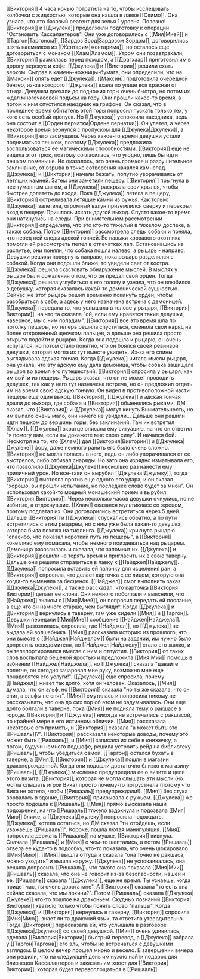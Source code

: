 [[Виктория]] 4 часа ночью потратила на то, чтобы исследовать колбочки с жидкостью, которые она нашла в лавке [[Скимо]]. Она узнала, что это базовый реагент для зелья 1 уровня. Полезно!
[[Виктория]] и [[Джулека]] продолжили подготовку к операции "Остановить Кассалантеров". Они уже договорились с [[Мия|Мией]] и [[Таргон|Таргоном]], [[Зардоз Зорд|Зардозом Зордом]], договорились взять наемников из [[Жентарим|жентарима]], но осталось еще договориться с монахом [[Хлам|Хламом]]. Утром они позавтракали, [[Виктория]] размялась перед походом, а [[Драгхаар]] приготовил им в дорогу перекус и кофе.
[[Джулека]] и [[Виктория]] решили ехать верхом. Сыграв в камень-ножницы-бумага, они определили, что на [[Максин]] опять едет [[Джулека]]. [[Максин]] подготовила очередной бэнгер, из-за которого [[Джулека]] ехала по улице вся красная от стыда.
Девушки доехали до подножия горы очень быстро, но потом их ждал многочасовой подъем на гору. Они прошли какое-то время, а потом к ним спустился наездник на грифоне. Он сказал, что в последнее время обитатель этой горы попросил пускать только тех, у кого есть особый пропуск. Но [[Джулека]] успокоила наездника, ведь она состоит в [[Орден перчатки|Ордене перчатки]]. Он улетел, а через некоторое время вернулся с пропуском для [[Джулека|Джулеки]], а [[Виктория]] его засмущала.
Через какое-то время девушки устали подниматься пешком, поэтому [[Джулека]] предложила воспользоваться ее магическими способностями. [[Виктория]] еще не видела этот трюк, поэтому согласилась, что угодно, лишь бы идти пешком поменьше. Но оказалось, это очень громкое и разрушительное заклинание, от взрыва в точке сотворения начался камнепад. [[Джулека]] и [[Виктория]] начали бежать, попутно уворачиваясь от летящих камней. Затем они заметили пещеру. [[Виктория]] прыгнула в нее туманным шагом, а [[Джулека]] раскрыла свои крылья, чтобы быстрее долететь до входа. Пока [[Джулека]] летела в пещеру, [[Виктория]] остреливала летящие камни из ружья. Как только [[Джулека]] залетела, огромный валун приземлился сверху и перекрыл вход в пещеру. Пришлось искать другой выход.
Спустя какое-то время они наткнулись на следы. При внимательном рассмотрении [[Виктория]] определила, что это кто-то тяжелый в тяжелом доспехе, а также собака. Потом [[Виктория]] рассмотрела следы собаки и поняла, что перед ней следы адской гончей. Ее навыки кровавого охотника помогли ей рассмотреть пепел в отпечатках лап. Остановившись на распутье, они поняли, что собака пошла налево, а рыцарь - направо. Девушки решили повернуть направо, пока рыцарь разделился с собакой. Когда они подошли ближе, то увидели свет от костра. [[Джулека]] решила скастовать обнаружение мыслей. В мыслях у рыцаря были сожаления о том, что он предал свой орден. Тогда [[Джулека]] решила углубиться в его голову и узнала, что он влюбился в девушку, которая оказалась какой-то демонической сущностью. Сейчас же этот рыцарь решил временно покинуть орден, чтобы разобраться в себе, а здесь у него назначена встреча с демоницей.
[[Джулека]] передала то, что услышала в голове у рыцаря, [[Виктория|Виктории]], на что та сказала "ой, если ему нравятся такие девушки, наверное, мы с ним поладим". [[Виктория]] все это время шла по потолку пещеры, но теперь решила спуститься, сменила свой наряд на более откровенный щелчком пальцев, а дальше она решила просто открыто подойти к рыцарю. Когда она подошла к рыцарю, он очень испугался, но потом стало понятно, что он боялся своей ревнивой девушки, которая могла их тут вместе увидеть. Из-за его спины выглядывала адская гончая. Когда [[Джулека]] читала мысли рыцаря, она узнала, что эту адскую ему дала демоница, чтобы собака защищала рыцаря во время его путешествий.
[[Виктория]] спросила у рыцаря, как им выйти из пещеры. Рыцарь сказал, что он не может проводить девушек, так как у него тут назначена встреча, но он предложил отдать им на время свою адскую гончую. Он видел в противоположной части пещеры еще один выход. [[Виктория]], [[Джулека]] и адская гончая дошли до выхода, где собака и [[Виктория]] обменялись рыками. ДМ сказал, что [[Виктория]] и [[Джулека]] могут кинуть Внимательность, но им выпало очень мало, они ничего не увидели...
Дальше они решили идти пешком до вершины горы, без заклинаний. Там их встретил [[Хлам]]. [[Джулека]] вкратце описала ему ситуацию, на что он ответил "я помогу вам, если вы докажете мне свою силу". И начался бой.
Несмотря на то, что [[Хлам]] дал [[Виктория|Виктории]] и [[Джулека|Джулеке]] фору, даже немного ранить его было очень сложно. [[Виктория]] не могла попасть в него, ведь он либо уворачивался от ее выстрелов, либо отбивал снаряды. Но зато она изрядно изматывала его, что позволило [[Джулека|Джулеке]] несколько раз нанести ему приличный урон. Но все-таки он вырубил [[Джулека|Джулеку]], тогда [[Виктория]] выстояла против еще одного его удара, и он сказал "хорошо, вы прошли испытание, но последнее слово будет за мной". Он использовал какой-то мощный монашеский прием и вырубил [[Виктория|Викторию]].
Через несколько часов девушки очнулись, но не избитые, а отдохнувшие. [[Хлам]] оказался мультикласс со жрецом, поэтому подлатал их. Они договорились встретиться через 5 дней.
Дальше [[Виктория]] и [[Джулека]] спускались обратно, а по пути встретились с этим рыцарем, но с ним уже была какая-то девушка, которая была похожа на тифлинга. [[Джулека]] крикнула рыцарю "спасибо, что показал короткий путь из пещеры", а [[Виктория]] кокетливо ему помахала, чтобы немного поиздеваться над рыцарем. Демоница разозлилась и сказала, что запомнит их. [[Джулека]] и  [[Виктория]] решили не терять время и пригласить их в свою таверну.
Дальше они решили отправиться в лавку к [[Найджел|Найджелу]]. [[Джулека]] попросила вставить ей палочку для исцеления ран, а [[Виктория]] спросила, что делает карточка с ее лицом, которую она когда-то выменяла за бесценок. [[Найджел]] смог выполнить заказ [[Джулека|Джулеки]], а также рассказал, что карточка [[Виктория|Виктории]] делает ее клона. Они немного поболтали и выяснили, что [[Найджел]] знаком с [[Мия|Мией]], он попросил передать ей послание, а еще что он намного старше, чем выглядит.
Когда [[Джулека]] и [[Виктория]] вернулись в таверну, там уже сидели [[Мия]] и [[Таргон]]. Девушки передали [[Мия|Мие]] сообщение [[Найджел|Найджела]]. [[Мия]] разозлилась, спросила, где [[Найджел]], но [[Джулека]] не выдала ей волшебника. [[Мия]] рассказала историю из прошлого, что они вместе с [[Найджел|Найджелом]] были на задании, им нужно было допросить осведомителя, но [[Найджел|Найджелу]] стало его жалко, и он телепортировался вместе с ним и отпустил. [[Виктория]] от таких слов воспылала бешеной яростью и предложила [[Мия|Мии]] помощь в избиении [[Найджел|Найджела]], но [[Джулека]] сказала "давайте полегче, он сегодня зачаровал мне руку, возможно мне еще понадобятся его услуги!". [[Джулека]] еще спросила, почему [[Найджел]] живет так долго, хотя он человек. Оказалось, [[Мия]] думала, что он эльф, но [[Виктория]] сказала "но ты же сказала, что он спит, а эльфы не спят". [[Мия]] смутилась и попросила никому не рассказывать, что она до сих пор об этом не задумывалась. Они еще долго болтали в таверне, пока [[Мия]] не подняла тему о ракшасе в городе. [[Виктория]] и [[Джулека]] никогда не встречались с ракшасой, по крайней мере в его истинном обличии. [[Мия]] рассказала некоторые его приметы, и [[Виктория]] сказала "а может быть это [[Ришааль]]?". [[Виктория]] рассказала некоторые доводы, почему это может быть [[Ришааль]], и [[Мия]] записала их себе в книжечку, а потом, будучи немного подшофе, решила устроить рейд на библиотеку [[Ришааль]], чтобы убедиться самой. [[Таргон]] остался бухать в таверне, а [[Мия]], [[Виктория]] и [[Джулека]] пошли в магазин драконорожденной.
Когда они подошли достаточно близко к магазину [[Ришааль]], [[Джулека]] мысленно предупредила ее о визите и цели этого визита. [[Виктория]], которая не могла слышать эти мысли (но могла слышать игрок Вика) просто почему-то погрустнела (потому что Вика не хотела, чтобы [[Ришааль]] предупреждали!). [[Мия]] без стука ворвалась в здание, [[Виктория]] прикрывала с ружьем. [[Джулека]] же просто подошла к [[Ришааль]].
[[Мия]] прямо высказала наши подозрения, на что [[Ришааль]] тяжело вздохнула и подозвала [[Мия|Мию]] ближе, а [[Джулека|Джулеку]] попросила подождать. [[Джулека]] хотела остаться, но ДМ сказал "ты отойдешь, если уважаешь [[Ришааль]]". Короче, пошла лютая манипуляция. [[Мия]] попросила держать [[Ришааль]] на мушке, [[Виктория]] кивнула. Сначала [[Ришааль]] и [[Мия]] о чем-то шептались, а потом [[Ришааль]] отвела ее куда-то в подсобку, что-то показала, что очень шокировало [[Мия|Мию]]. [[Мия]] вышла оттуда и сказала "она точно не ракшаса, можно уходить" и вышла наружу. [[Джулека]] не успокаивалась, она решила допросить [[Ришааль]], что такого она показала [[Мия|Мии]]. [[Ришааль]] сказала, что она не говорит из-за безопасности, нашей и ее. [[Ришааль]] сказала "[[Джулека]], еще не время. Ты узнаешь, когда придет час, ты очень дорога мне". А [[Виктория]] сказала "то есть она сейчас сказала, что мы лохини?". Потом [[Ришааль]] сказала [[Джулека|Джулеке]] что-то пошлое на драконьем. Скудных познаний [[Виктория|Виктории]] хватило только чтобы понять слово "пальцы".
Когда [[Джулека]] и [[Виктория]] вернулись в таверну, [[Виктория]] спросила [[Мия|Мию]], знает ли та драконий язык, та ответила утвердительно. Тогда [[Виктория]] пересказала ей, что услышала в разговоре [[Джулека|Джулеки]] со своей девушкой. [[Мия]] очень удивилась, сделала [[Виктория|Виктории]] быстрый перевод, а [[Джулека]] забрала у [[Таргон|Таргона]] его эль, чтобы не встречаться с девушками взглядом. В целом вечер прошел мирно и весело.
В завершении вечера они решили, что на следующий день им нужно найти подарок для близнецов Кассалантеров и заказать им хвост для [[Виктория|Виктории]], которая будет перевоплощаться в [[Ришааль]].